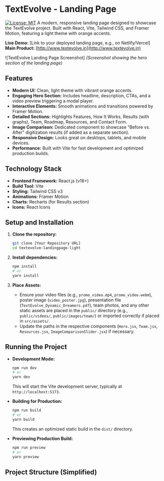 # TextEvolve - Landing Page

[![License: MIT](https://img.shields.io/badge/License-MIT-yellow.svg)](https://opensource.org/licenses/MIT) A modern, responsive landing page designed to showcase the TextEvolve project. Built with React, Vite, Tailwind CSS, and Framer Motion, featuring a light theme with orange accents.

**Live Demo:** [Link to your deployed landing page, e.g., on Netlify/Vercel] **Main Product:** [http://www.textevolve.in](http://www.textevolve.in)

![TextEvolve Landing Page Screenshot] *(Screenshot showing the hero section of the landing page)*

## Features

* **Modern UI:** Clean, light theme with vibrant orange accents.
* **Engaging Hero Section:** Includes headline, description, CTAs, and a video preview triggering a modal player.
* **Interactive Elements:** Smooth animations and transitions powered by Framer Motion.
* **Detailed Sections:** Highlights Features, How It Works, Results (with graphs), Team, Roadmap, Resources, and Contact Form.
* **Image Comparison:** Dedicated component to showcase "Before vs. After" digitization results (if added as a separate section).
* **Responsive Design:** Looks great on desktops, tablets, and mobile devices.
* **Performance:** Built with Vite for fast development and optimized production builds.

## Technology Stack

* **Frontend Framework:** React.js (v18+)
* **Build Tool:** Vite
* **Styling:** Tailwind CSS v3
* **Animations:** Framer Motion
* **Charts:** Recharts (for Results section)
* **Icons:** React Icons

## Setup and Installation

1. **Clone the repository:**

    ```bash
    git clone [Your Repository URL]
    cd textevolve-landingpage-light
    ```

2. **Install dependencies:**

    ```bash
    npm install
    # or
    yarn install
    ```

3. **Place Assets:**
    * Ensure your video files (e.g., `promo_video.mp4`, `promo_video.webm`), poster image (`video_poster.jpg`), presentation file (`TextEvolve_Dynamic_Dreamers.pdf`), team photos, and any other static assets are placed in the `public/` directory (e.g., `public/videos/`, `public/images/team/`) or imported correctly if placed in `src/assets/`.
    * Update the paths in the respective components (`Hero.jsx`, `Team.jsx`, `Resources.jsx`, `ImageComparisonSlider.jsx`) if necessary.

## Running the Project

* **Development Mode:**

    ```bash
    npm run dev
    # or
    yarn dev
    ```

    This will start the Vite development server, typically at `http://localhost:5173`.

* **Building for Production:**

    ```bash
    npm run build
    # or
    yarn build
    ```

    This creates an optimized static build in the `dist/` directory.

* **Previewing Production Build:**

    ```bash
    npm run preview
    # or
    yarn preview
    ```

## Project Structure (Simplified)
